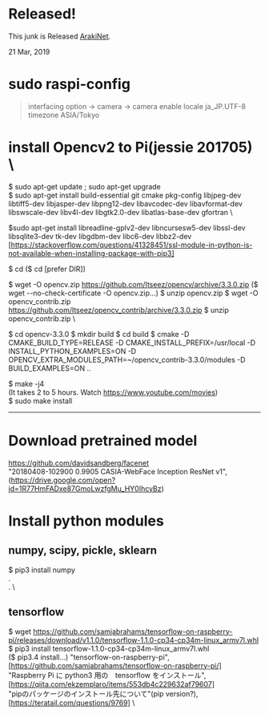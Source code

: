 # Released!
This junk is Released [ArakiNet](https://github.com/araki2410/ArakiNet).

21 Mar, 2019

# sudo raspi-config
> interfacing option -> camera -> camera enable
> locale ja_JP.UTF-8
> timezone ASIA/Tokyo

# install Opencv2 to Pi(jessie 201705) \
$ sudo apt-get update ; sudo apt-get upgrade \
$ sudo apt-get install build-essential git cmake pkg-config libjpeg-dev libtiff5-dev libjasper-dev libpng12-dev libavcodec-dev libavformat-dev libswscale-dev libv4l-dev libgtk2.0-dev libatlas-base-dev gfortran \

$sudo apt-get install libreadline-gplv2-dev libncursesw5-dev libssl-dev libsqlite3-dev tk-dev libgdbm-dev libc6-dev libbz2-dev 
[https://stackoverflow.com/questions/41328451/ssl-module-in-python-is-not-available-when-installing-package-with-pip3]

$ cd 
($ cd [prefer DIR])

$ wget -O opencv.zip https://github.com/Itseez/opencv/archive/3.3.0.zip 
($ wget --no-check-certificate -O opencv.zip...) 
$ unzip opencv.zip 
$ wget -O opencv_contrib.zip https://github.com/Itseez/opencv_contrib/archive/3.3.0.zip 
$ unzip opencv_contrib.zip \

$ cd opencv-3.3.0 
$ mkdir build 
$ cd build 
$ cmake -D CMAKE_BUILD_TYPE=RELEASE -D CMAKE_INSTALL_PREFIX=/usr/local -D INSTALL_PYTHON_EXAMPLES=ON -D OPENCV_EXTRA_MODULES_PATH=~/opencv_contrib-3.3.0/modules -D BUILD_EXAMPLES=ON ..

$ make -j4 \
(It takes 2 to 5 hours. Watch https://www.youtube.com/movies) \
$ sudo make install

--------------------
# Download pretrained model
https://github.com/davidsandberg/facenet \
"20180408-102900	0.9905	CASIA-WebFace	Inception ResNet v1",(https://drive.google.com/open?id=1R77HmFADxe87GmoLwzfgMu_HY0IhcyBz)
# Install python modules
## numpy, scipy, pickle, sklearn
$ pip3 install numpy \
. \
. \
## tensorflow 
$ wget https://github.com/samjabrahams/tensorflow-on-raspberry-pi/releases/download/v1.1.0/tensorflow-1.1.0-cp34-cp34m-linux_armv7l.whl \
$ pip3 install tensorflow-1.1.0-cp34-cp34m-linux_armv7l.whl \
($ pip3.4 install...)
"tensorflow-on-raspberry-pi", [https://github.com/samjabrahams/tensorflow-on-raspberry-pi/] \
"Raspberry Pi に python3 用の　tensorflow をインストール", [https://qiita.com/ekzemplaro/items/553db4c229632af79607] \
"pipのパッケージのインストール先について"(pip version?), [https://teratail.com/questions/9769] \
